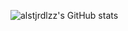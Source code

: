 <!--
**alstjrdlzz/alstjrdlzz** is a ✨ _special_ ✨ repository because its `README.md` (this file) appears on your GitHub profile.

Here are some ideas to get you started:

- 🔭 I’m currently working on ...
- 🌱 I’m currently learning ...
- 👯 I’m looking to collaborate on ...
- 🤔 I’m looking for help with ...
- 💬 Ask me about ...
- 📫 How to reach me: ...
- 😄 Pronouns: ...
- ⚡ Fun fact: ...
-->
![alstjrdlzz's GitHub stats](https://github-readme-stats.vercel.app/api?username=alstjrdlzz&show_icons=true&theme=dark)
